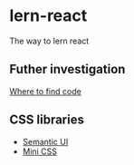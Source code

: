 # lern-react
The way to lern react

## Futher investigation

[Where to find code](https://github.com/StephenGrider/redux-code/tree/master/components)

## CSS libraries

- [Semantic UI](https://semantic-ui.com/introduction/getting-started.html)
- [Mini CSS](https://cdnjs.cloudflare.com/ajax/libs/semantic-ui/2.4.1/semantic.min.css)
